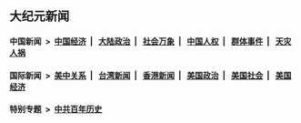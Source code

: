 ## 大纪元新闻

#### 中国新闻 &nbsp;>&nbsp; [中国经济](indexes/ncid283/README.md?07170845) &nbsp;| &nbsp; [大陆政治](indexes/ncid277/README.md?07170845) &nbsp;| &nbsp; [社会万象](indexes/ncid282/README.md?07170845) &nbsp;| &nbsp; [中国人权](indexes/ncid278/README.md?07170845) &nbsp;| &nbsp; [群体事件](indexes/ncid279/README.md?07170845) &nbsp;| &nbsp; [天灾人祸](indexes/ncid280/README.md?07170845)

#### 国际新闻 &nbsp;>&nbsp; [美中关系](indexes/nf1412576/README.md?07170845) &nbsp;| &nbsp; [台湾新闻](indexes/ncid1349361/README.md?07170845) &nbsp;| &nbsp; [香港新闻](indexes/ncid1349362/README.md?07170845) &nbsp;| &nbsp; [美国政治](indexes/ncid1078159/README.md?07170845) &nbsp;| &nbsp; [美国社会](indexes/ncid1078160/README.md?07170845) &nbsp;| &nbsp; [美国经济](indexes/ncid1078158/README.md?07170845)

#### 特别专题 &nbsp;>&nbsp; [中共百年历史](https://github.com/epoch-news/epoch-special/blob/master/README.md?07170845)  
